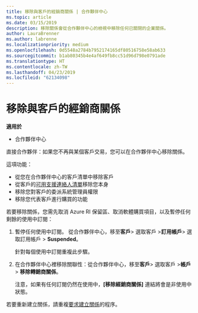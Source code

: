```yaml
---
title: 移除與客戶的經銷商關係 | 合作夥伴中心
ms.topic: article
ms.date: 03/15/2019
description: 移除關係會從合作夥伴中心的檢視中移除任何已關閉的企業關係。
author: LauraBrenner
ms.author: labrenne
ms.localizationpriority: medium
ms.openlocfilehash: 0d5548a2784b7952174165df80516758e58ab633
ms.sourcegitcommit: b1ab80345b4e4af649fb8cc51d96d798e0791ade
ms.translationtype: HT
ms.contentlocale: zh-TW
ms.lasthandoff: 04/23/2019
ms.locfileid: "62134098"
---
```

# <a name="remove-a-reseller-relationship-with-a-customer"></a>移除與客戶的經銷商關係

**適用於**

-   合作夥伴中心

直接合作夥伴：如果您不再與某個客戶交易，您可以在合作夥伴中心移除關係。 

這項功能：
*  從您在合作夥伴中心的客戶清單中移除客戶
*  從客戶的[可用支援連絡人清單](assign-support-contacts.md)移除您本身
*  移除您對客戶的委派系統管理員權限
*  移除您代表客戶進行購買的功能

若要移除關係，您需先取消 Azure RI 保留區、取消軟體購買項目，以及暫停任何剩餘的使用中訂閱：
1. 暫停任何使用中訂閱。 從合作夥伴中心，移至**客戶**> 選取客戶 >**訂用帳戶**> 選取訂用帳戶 > **Suspended**。 

   針對每個使用中訂閱重複此步驟。

2. 在合作夥伴中心裡移除關聯性：從合作夥伴中心，移至**客戶**> 選取客戶 >**帳戶** > **移除轉銷商關係**。

   注意，如果有任何訂閱仍然在使用中，**\[移除經銷商關係\]** 連結將會是非使用中狀態。 

若要重新建立關係，請重複[要求建立關係](request-a-relationship-with-a-customer.md)的程序。
